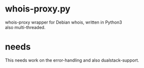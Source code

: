 # whois-proxy.py
whois-proxy wrapper for Debian whois, written in Python3   
also multi-threaded.

# needs
This needs work on the error-handling and also dualstack-support.
